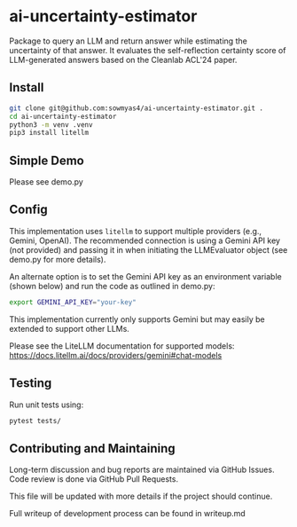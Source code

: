 # ai-uncertainty-estimator
Package to query an LLM and return answer while estimating the uncertainty of that answer.
It evaluates the self-reflection certainty score of LLM-generated answers based on the Cleanlab ACL'24 paper.

## Install

```bash
git clone git@github.com:sowmyas4/ai-uncertainty-estimator.git .
cd ai-uncertainty-estimator
python3 -m venv .venv
pip3 install litellm
```

## Simple Demo
Please see demo.py

## Config

This implementation uses `litellm` to support multiple providers (e.g., Gemini, OpenAI).
The recommended connection is using a Gemini API key (not provided) and passing
it in when initiating the LLMEvaluator object (see demo.py for more details).

An alternate option is to set the Gemini API key as an environment variable
(shown below) and run the code as outlined in demo.py:
```bash
export GEMINI_API_KEY="your-key"
```

This implementation currently only supports Gemini but may easily be extended
to support other LLMs.

Please see the LiteLLM documentation for supported models:
https://docs.litellm.ai/docs/providers/gemini#chat-models

## Testing

Run unit tests using:

```bash
pytest tests/
```

## Contributing and Maintaining

Long-term discussion and bug reports are maintained via GitHub Issues.
Code review is done via GitHub Pull Requests.

This file will be updated with more details if the project should continue.

Full writeup of development process can be found in writeup.md